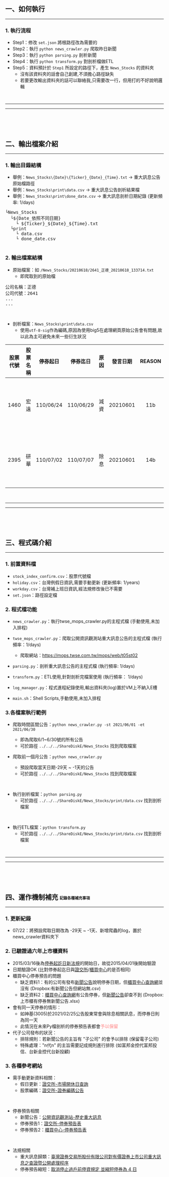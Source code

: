 ## 一、如何執行
<hr>

### 1. 執行流程
- Step1：修改 `set.json` 將根路徑改為需要的
- Step2：執行 `python news_crawler.py` 爬取昨日新聞
- Step3：執行 `python parsing.py` 剖析新聞
- Step4：執行 `python transform.py` 對剖析檔做ETL
- Step5：資料預計於 `Step1` 所設定的路徑下，產生 `News_Stocks` 的資料夾
  - 沒有該資料夾的話會自己創建,不須擔心路徑缺失
  - 若要更改輸出資料夾的話可以聯絡我,只需要改一行，但用打的不好說明邏輯

<br>
<hr>
<hr>
<br>
<br>
<br>

## 二、輸出檔案介紹
<hr>

###  1. 輸出目錄結構
- 舉例：`News_Stocks\{Date}\{Ticker}_{Date}_{Time}.txt` -> 重大訊息公告原始檔路徑
- 舉例：`News_Stocks\print\data.csv` -> 重大訊息公告剖析結果檔
- 舉例：`News_Stocks\print\done_date.csv` -> 重大訊息剖析日期紀錄 (更新頻率: 1/days)

<pre>
└News_Stocks
  └${Date_依照不同日期}
    └ ${Ticker}_${Date}_${Time}.txt
  └print
    └ data.csv
    └ done_date.csv  

</pre>

### 2. 輸出檔案結構

- 原始檔案：如 `/News_Stocks/20210618/2641_正德_20210618_133714.txt`
  - 即爬取到的原始檔
<pre>
公司名稱：正德
公司代號：2641
...
...
</pre>

<br>

- 剖析檔案：`News_Stocks\print\data.csv` 
  - 使用`utf-8-sig`作為編碼,原因為使用big5在處理網頁原始公告會有問題,故以此為主可避免未來一些衍生狀況

|股票代號|股票名稱 |   停券起日   |   停券迄日   | 原因 |   發言日期   | REASON | 主旨 |
|:--------:|:--------:|:--------------:|:--------------:|:-------|:--------------:|:--------:|:-------:|
| 1460 |宏遠|110/06/24|110/06/29|減資|20210601|11b|公告的主旨內容|
| 2395 |研華|110/07/02|110/07/07|除息|20210601|14b|公告的主旨內容|

<br>
<hr>
<hr>
<br>
<br>
<br>

## 三、程式碼介紹
<hr>

### 1. 前置資料檔
- `stock_index_confirm.csv`：股票代號檔
- `holiday.csv`：台灣例假日資訊,需要手動更新 (更新頻率: 1/years)
- `workday.csv`：台灣補上班日資訊,經法規修改後已不需要
- `set.json`：路徑設定檔

### 2. 程式檔功能
- `news_crawler.py`：執行twse_mops_crawler.py的主程式檔 (手動使用,未加入排程)
- `twse_mops_crawler.py`：爬取公開資訊觀測站重大訊息公告的主程式檔 (執行頻率：1/days)
  - 爬取網站：https://mops.twse.com.tw/mops/web/t05st02

- `parsing.py`：剖析重大訊息公告的主程式檔 (執行頻率: 1/days)
- `transform.py`：ETL使用,針對剖析完檔案使用 (執行頻率： 1/days)
- `log_manager.py`：程式進程紀錄使用,輸出資料夾(log)置於VM上不納入E槽
- `main.sh`：Shell Scripts,手動使用,未加入排程

### 3.各檔案執行範例

- 爬取時間區間公告：`python news_crawler.py -st 2021/06/01 -et 2021/06/30`
  - 即為爬取6/1~6/30號的所有公告
  - 可於路徑 `../../../ShareDiskE/News_Stocks` 找到爬取檔案


- 爬取前一個月公告：`python news_crawler.py`
  - 預設爬取當天日期-29天 ~ -1天的公告
  - 可於路徑 `../../../ShareDiskE/News_Stocks` 找到爬取檔案

<br>

- 執行剖析檔案：`python parsing.py`
  - 可於路徑 `../../../ShareDiskE/News_Stocks/print/data.csv` 找到剖析檔案

<br>

- 執行ETL檔案：`python transform.py`
  - 可於路徑 `../../../ShareDiskE/News_Stocks/print/data.csv` 找到剖析檔案


<br>
<hr>
<hr>
<br>
<br>
<br>

## 四、運作機制補充 <span style="font-size:12px"> 記錄各種補充事項 </span>
<hr>

### 1. 更新紀錄
  - 07/22：將預設爬取日期改為 -29天 ~ -1天、新增爬蟲的log，置於news_crawler資料夾下

### 2. 已驗證過六年上市櫃資料
  - 2015/03/16後為<a href="https://www.twse.com.tw/ch/products/publication/download/0001001837.pdf">停券起訖日新法規</a>的開始日，故從2015/04/01後開始驗證
  - 日期驗證OK (比對停券起迄日與<a href="https://www.twse.com.tw/zh/page/trading/exchange/BFI84U2.html">證交所</a>/<a href="https://www.tpex.org.tw/web/stock/margin_trading/term/term.php?l=zh-tw">櫃買中心</a>的是否相同)
  - 櫃買中心停券預告的問題
    - 缺乏資料1：有的公司有發布<a href="https://mops.twse.com.tw/mops/web/t05st01">新聞公告</a>說明停券日期，但<a href="https://www.tpex.org.tw/web/stock/margin_trading/term/term.php?l=zh-tw">櫃買中心查詢網</a>並沒有 (Dropbox:有新聞公告但網站無.csv)
    - 缺乏資料2：<a href="https://www.tpex.org.tw/web/stock/margin_trading/term/term.php?l=zh-tw">櫃買中心查詢網</a>有公告停券，但<a href="https://mops.twse.com.tw/mops/web/t05st01">新聞公告</a>卻查不到 (Dropbox:上市櫃有停券無新聞公告.xlsx)
  - 會有同一天停券的情形：
    - 如神基(3005)於2021/02/25公告股東常會與除息相關訊息，而停券日則為同一天
    - 此情況在未來Py檔剖析的停券預告表都會<b style="color:#ffaaaa">予以保留</b>
  - 代子公司發布的狀況：
    - 排除規則：若新聞公告的主旨有 "子公司" 的會予以排除 (保留電子公司)
    - 特殊處理："n代n" 的主旨需要記成規則進行排除 (如富邦金控代富邦投信、台新金控代台新投顧)

### 3. 各種參考網站

- 需手動更新資料相關：
  - 假日更新：<a href="https://www.twse.com.tw/zh/holidaySchedule/holidaySchedule">證交所-市場開休日查詢</a>
  - 股票編碼：<a href="https://www.twse.com.tw/zh/page/products/stock-code2.html">證交所-證券編碼公告</a>

<br>

- 停券預告相關
  - 新聞公告：<a href="https://mops.twse.com.tw/mops/web/t05st01">公開資訊觀測站-歷史重大訊息</a>
  - 停券預告1：<a href="https://www.twse.com.tw/zh/page/trading/exchange/BFI84U2.html">證交所-停券預告表</a>
  - 停券預告2：<a href="https://www.tpex.org.tw/web/stock/margin_trading/term/term.php?l=zh-tw">櫃買中心-停券預告表</a>

<br>

- 法規相關
  - 重大訊息歸類：<a href="http://www.selaw.com.tw/LawContent.aspx?LawID=G0100104&Hit=1">臺灣證券交易所股份有限公司對有價證券上市公司重大訊息之查證暨公開處理程序</a>
  - 停券預告縮短：<a href="https://www.twse.com.tw/ch/products/publication/download/0001001837.pdf">取消停止過戶前停資規定
  並縮短停券為 4 日</a>
